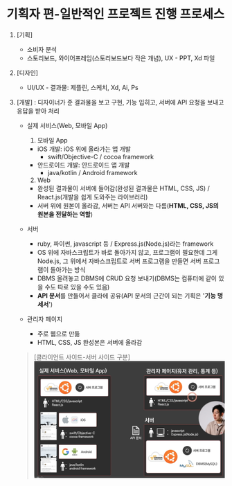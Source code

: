 # 기획자 편-일반적인 프로젝트 진행 프로세스
1. [기획]
   - 소비자 분석
   - 스토리보드, 와이어프레임(스토리보드보다 작은 개념), UX - PPT, Xd 파일

2. [디자인]
   - UI/UX - 결과물: 제플린, 스케치, Xd, Ai, Ps

3. [개발] : 디자이너가 준 결과물을 보고 구현, 기능 입히고, 서버에 API 요청을 보내고 응답을 받아 처리
   - 실제 서비스(Web, 모바일 App)
     1. 모바일 App 
      - iOS 개발: iOS 위에 올라가는 앱 개발 
         - swift/Objective-C / cocoa framework 
      - 안드로이드 개발: 안드로이드 앱 개발
         - java/kotlin / Android framework 
     2. Web
      - 완성된 결과물이 서버에 들어감(완성된 결과물은 HTML, CSS, JS) / React.js(개발을 쉽게 도와주는 라이브러리)
      - 서버 위에 원본이 올라감, 서버는 API 서버와는 다름(**HTML, CSS, JS의 원본을 전달하는 역할**)</br>

   - 서버
     - ruby, 파이썬, javascript 등 / Express.js(Node.js)라는 framework
     - OS 위에 자바스크립트가 바로 돌아가지 않고, 프로그램이 필요한데 그게 Node.js, 그 위에서 자바스크립트로 서버 프로그램을 만들면 서버 프로그램이 돌아가는 방식
     - DBMS 올려놓고 DBMS에 CRUD 요청 보내기(DBMS는 컴퓨터에 같이 있을 수도 따로 있을 수도 있음)
     - **API 문서**를 만들어서 클라에 공유(API 문서의 근간이 되는 기획은 '**기능 명세서**')
   - 관리자 페이지
     - 주로 웹으로 만듦 
     - HTML, CSS, JS 완성본은 서버에 올라감
   >[클라이언트 사이드-서버 사이드 구분] 
   > ![img.png](img.png)

